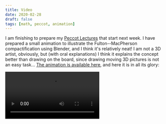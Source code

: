 ```yaml
---
title: Video
date: 2020-02-28
draft: false
tags: [math, peccot, animation]
---
```


I am finishing to prepare my [Peccot Lectures](/class/peccot) that start next week.
I have prepared a small animation to illustrate the Fulton--MacPherson compactification using Blender, and I think it's relatively neat!
I am not a 3D artist, obviously, but (with oral explanations) I think it explains the concept better than drawing on the board, since drawing moving 3D pictures is not an easy task...
[The animation is available here](./animation.mp4), and here it is in all its glory:


<div class="aspect-w-16 aspect-h-9">
    <video controls>
        <source src="./animation.mp4" type="video/mp4" />
    </video>
</div>
